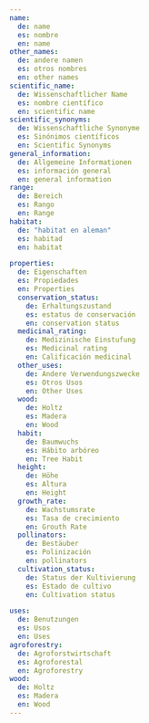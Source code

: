 ```yaml
---
name:
  de: name
  es: nombre
  en: name
other_names:
  de: andere namen
  es: otros nombres
  en: other names
scientific_name:
  de: Wissenschaftlicher Name
  es: nombre científico
  en: scientific name
scientific_synonyms:
  de: Wissenschaftliche Synonyme
  es: Sinónimos científicos
  en: Scientific Synonyms
general_information:
  de: Allgemeine Informationen
  es: información general
  en: general information
range:
  de: Bereich
  es: Rango
  en: Range
habitat:
  de: "habitat en aleman"
  es: habitad
  en: habitat

properties:
  de: Eigenschaften
  es: Propiedades
  en: Properties
  conservation_status:
    de: Erhaltungszustand
    es: estatus de conservación
    en: conservation status
  medicinal_rating:
    de: Medizinische Einstufung
    es: Medicinal rating
    en: Calificación medicinal
  other_uses:
    de: Andere Verwendungszwecke
    es: Otros Usos
    en: Other Uses
  wood:
    de: Holtz
    es: Madera
    en: Wood
  habit:
    de: Baumwuchs
    es: Hábito arbóreo
    en: Tree Habit
  height:
    de: Höhe
    es: Altura
    en: Height
  growth_rate:
    de: Wachstumsrate
    es: Tasa de crecimiento
    en: Grouth Rate
  pollinators:
    de: Bestäuber
    es: Polinización
    en: pollinators
  cultivation_status:
    de: Status der Kultivierung
    es: Estado de cultivo
    en: Cultivation status

uses:
  de: Benutzungen
  es: Usos
  en: Uses
agroforestry:
  de: Agroforstwirtschaft
  es: Agroforestal
  en: Agroforestry
wood:
  de: Holtz
  es: Madera
  en: Wood
---
```

